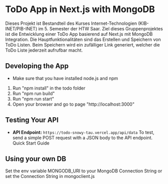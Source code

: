 ToDo App in Next.js with MongoDB 
=====================================================

Dieses Projekt ist Bestandteil des Kurses Internet-Technologien (KIB-INET/PIB-INET) im 5. Semester der HTW Saar.
Ziel dieses Gruppenprojektes ist die Entwicklung einer ToDo App basierend auf Next.js mit MongoDB Integration.
Die Hauptfunktionalitäten sind das Erstellen und Speichern von ToDo Listen. 
Beim Speichern wird ein zufälliger Link generiert, welcher die ToDo Liste jederzeit aufrufbar macht.

Developing the App
----------------
- Make sure that you have installed node.js and npm
1. Run "npm install" in the todo folder
2. Run "npm run build" 
3. Run "npm run start" 
4. Open your browser and go to page "http://localhost:3000"
   
Testing Your API
----------------
*   **API Endpoint:** `https://todo-snowy-tau.vercel.app/api/data`
 To test, send a simple POST request with a JSON body to the API endpoint.
Quick Start Guide

   
Using your own DB
----------------
Set the env variable MONGODB_URI to your MongoDB Connection String
or set the Connection String in mongoclient.js
